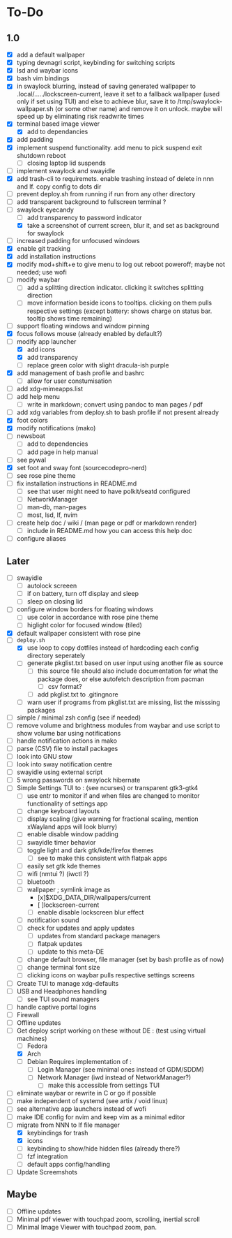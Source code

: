# To-Do

##  1.0

- [x] add a default wallpaper
- [x] typing devnagri script, keybinding for switching scripts
- [x] lsd and waybar icons
- [x] bash vim bindings
- [x] in swaylock blurring, instead of saving generated wallpaper to .local/...../lockscreen-current, leave it set to a fallback wallpaper (used only if set using TUI) and else to achieve blur, save it to /tmp/swaylock-wallpaper.sh (or some other name) and remove it on unlock. maybe will speed up by eliminating risk readwrite times
- [x] terminal based image viewer 
	- [x] add to dependancies
- [x] add padding
- [x] implement suspend functionality. add menu to pick suspend exit shutdown reboot
	- [ ] closing laptop lid suspends
- [ ] implement swaylock and swayidle
- [x] add trash-cli to requiremets. enable trashing instead of delete in nnn and lf. copy config to dots dir
- [ ] prevent deploy.sh from running if run from any other directory
- [ ] add transparent background to fullscreen terminal ?
- [ ] swaylock eyecandy
	- [ ] add transparency to password indicator
	- [x] take a screenshot of current screen, blur it, and set as background for swaylock
- [ ] increased padding for unfocused windows
- [x] enable git tracking
- [x] add installation instructions
- [x] modify mod+shift+e to give menu to log out reboot poweroff; maybe not needed; use wofi
- [ ] modify waybar
	- [ ] add a splitting direction indicator. clicking it switches splitting direction
	- [ ] move information beside icons to tooltips. clicking on them pulls respective settings (except battery: shows charge on status bar. tooltip shows time remaining)
- [ ] support floating windows and window pinning
- [x] focus follows mouse (already enabled by default?)
- [ ] modify app launcher
	- [x] add icons
	- [x] add transparency
	- [ ] replace green color with slight dracula-ish purple
- [x] add management of bash profile and bashrc
    - [ ] allow for user constumisation
- [ ] add xdg-mimeapps.list
- [ ] add help menu
	- [ ] write in markdown; convert using pandoc to man pages / pdf
- [ ] add xdg variables from deploy.sh to bash profile if not present already
- [x] foot colors
- [x] modify notifications (mako)
- [ ] newsboat
	- [ ] add to dependencies
	- [ ] add page in help manual
- [ ] see pywal
- [x] set foot and sway font (sourcecodepro-nerd)
- [ ] see rose pine theme
- [ ] fix installation instructions in README.md
    - [ ] see that user might need to have polkit/seatd configured
    - [ ] NetworkManager
    - [ ] man-db, man-pages
    - [ ] most, lsd, lf, nvim
- [ ] create help doc / wiki / (man page or pdf or markdown render)
    - [ ] include in README.md how you can access this help doc
- [ ] configure aliases

## Later

- [ ] swayidle
    - [ ] autolock screeen
    - [ ] if on battery, turn off display and sleep
    - [ ] sleep on closing lid
- [ ] configure window borders for floating windows
    - [ ] use color in accordance with rose pine theme
    - [ ] higlight color for focused window (tiled)
- [x] default wallpaper consistent with rose pine
- [ ] `deploy.sh`
    - [x] use loop to copy dotfiles instead of hardcoding each config directory seperately
    - [ ] generate pkglist.txt based on user input using another file as source
        - [ ] this source file should also include documentation for what the package does, or else autofetch description from pacman
            - [ ] csv format?
        - [ ] add pkglist.txt to .gitingnore
    - [ ] warn user if programs from pkglist.txt are missing, list the misssing packages
- [ ] simple / minimal zsh config (see if needed)
- [ ] remove volume and brightness modules from waybar and use script to show volume bar using notifications
- [ ] handle notification actions in mako
- [ ] parse (CSV) file to install packages
- [ ] look into GNU stow
- [ ] look into sway notification centre
- [ ] swayidle using external script
- [ ] 5 wrong passwords on swaylock hibernate
- [ ] Simple Settings TUI to :    (see ncurses) or transparent gtk3-gtk4
	- [ ] use entr to monitor if and when files are changed to monitor functionality of settings app
	- [ ] change keyboard layouts
	- [ ] display scaling (give warning for fractional scaling, mention xWayland apps will look blurry)
	- [ ] enable disable window padding
	- [ ] swayidle timer behavior
	- [ ] toggle light and dark gtk/kde/firefox themes
		- [ ] see to make this consistent with flatpak apps
	- [ ] easily set gtk kde themes
	- [ ] wifi (nmtui ?) (iwctl ?)
	- [ ] bluetooth
	- [ ] wallpaper ;   symlink image as 
        - [x]$XDG\_DATA\_DIR/wallpapers/current
        - [ ]lockscreen-current
		- [ ] enable disable lockscreen blur effect
	- [ ] notification sound
	- [ ] check for updates and apply updates
		- [ ] updates from standard package managers
		- [ ] flatpak updates
		- [ ] update to this meta-DE
	- [ ] change default browser, file manager (set by bash profile as of now)
	- [ ] change terminal font size
	- [ ] clicking icons on waybar pulls respective settings screens
- [ ] Create TUI to manage xdg-defaults
- [ ] USB and Headphones handling
	- [ ] see TUI sound managers
- [ ] handle captive portal logins
- [ ] Firewall
- [ ] Offline updates
- [ ] Get deploy script working on these without DE : (test using virtual machines)
	- [ ] Fedora
	- [x] Arch
	- [ ] Debian
	Requires implementation of :
		- [ ] Login Manager (see minimal ones instead of GDM/SDDM)
		- [ ] Network Manager (iwd instead of NetworkManager?)
			- [ ] make this accessible from settings TUI
- [ ] eliminate waybar or rewrite in C or go if possible
- [ ] make independent of systemd (see artix / void linux)
- [ ] see alternative app launchers instead of wofi
- [ ] make IDE config for nvim and keep vim as a minimal editor
- [ ] migrate from NNN to lf file manager
	- [x] keybindings for trash
	- [x] icons
	- [ ] keybinding to show/hide hidden files (already there?)
	- [ ] fzf integration
	- [ ] default apps config/handling
- [ ] Update Screemshots

## Maybe
- [ ] Offline updates
- [ ] Minimal pdf viewer with touchpad zoom, scrolling, inertial scroll
- [ ] Minimal Image Viewer with touchpad zoom, pan.
